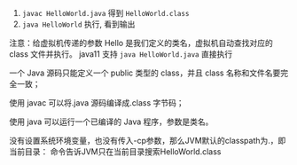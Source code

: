 1. `javac HelloWorld.java` 得到 `HelloWorld.class`
2. `java HelloWorld` 执行, 看到输出

注意：给虚拟机传递的参数 Hello 是我们定义的类名，虚拟机自动查找对应的 class 文件并执行。
java11 支持 `java HelloWorld.java` 直接执行

一个 Java 源码只能定义一个 public 类型的 class，并且 class 名称和文件名要完全一致；

使用 javac 可以将.java 源码编译成.class 字节码；

使用 java 可以运行一个已编译的 Java 程序，参数是类名。

没有设置系统环境变量，也没有传入-cp参数，那么JVM默认的classpath为.，即当前目录：
命令告诉JVM只在当前目录搜索HelloWorld.class